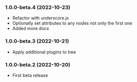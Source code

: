 ### 1.0.0-beta.4 (2022-10-23)

* Refactor with underscore.js
* Optionally set attributes to any nodes not only the first one
* Added more docs

### 1.0.0-beta.3 (2022-10-21)

* Apply additional plugins to tree

### 1.0.0-beta.2 (2022-10-20)

* First beta release
